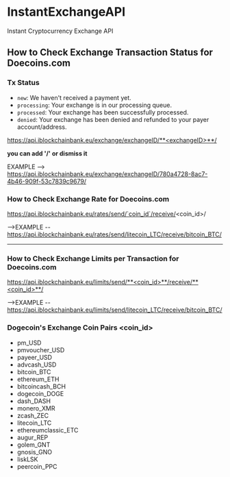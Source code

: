 # InstantExchangeAPI
Instant Cryptocurrency Exchange API

## How to Check Exchange Transaction Status for Doecoins.com

### Tx Status
* `new`: We haven't received a payment yet.
* `processing`: Your exchange is in our processing queue.
* `processed`: Your exchange has been successfully processed.
* `denied`: Your exchange has been denied and refunded to your payer account/address.

https://api.iblockchainbank.eu/exchange/exchangeID/**<exchangeID>**/          

**you can add '/' or dismiss it**


EXAMPLE --> https://api.iblockchainbank.eu/exchange/exchangeID/780a4728-8ac7-4b46-909f-53c7839c9679/



### How to Check Exchange Rate for Doecoins.com

https://api.iblockchainbank.eu/rates/send/`coin_id`/receive/<coin_id>/

-->EXAMPLE -- https://api.iblockchainbank.eu/rates/send/litecoin_LTC/receive/bitcoin_BTC/

--------------------------------------------------------------------------------------------------------------------------------------

### How to Check Exchange Limits per Transaction for Doecoins.com

https://api.iblockchainbank.eu/limits/send/**<coin_id>**/receive/**<coin_id>**/

-->EXAMPLE -- https://api.iblockchainbank.eu/limits/send/litecoin_LTC/receive/bitcoin_BTC/

### Dogecoin's Exchange Coin Pairs <coin_id>

* pm_USD
* pmvoucher_USD
* payeer_USD
* advcash_USD
* bitcoin_BTC
* ethereum_ETH
* bitcoincash_BCH
* dogecoin_DOGE
* dash_DASH
* monero_XMR
* zcash_ZEC
* litecoin_LTC
* ethereumclassic_ETC
* augur_REP
* golem_GNT
* gnosis_GNO
* liskLSK
* peercoin_PPC
